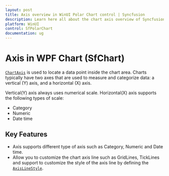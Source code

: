 ```yaml
---
layout: post
title: Axis overview in WinUI Polar Chart control | Syncfusion
description: Learn here all about the chart axis overview of Syncfusion WinUI Polar Chart (SfPolarChart) control and their key features.
platform: WinUI
control: SfPolarChart
documentation: ug
---
```


# Axis in WPF Chart (SfChart)

[`ChartAxis`]() is used to locate a data point inside the chart area. Charts typically have two axes that are used to measure and categorize data: a vertical (Y) axis, and a horizontal (X) axis.

Vertical(Y) axis always uses numerical scale. Horizontal(X) axis supports the following types of scale:

* Category
* Numeric
* Date time

## Key Features

* Axis supports different type of axis such as Category, Numeric and Date time.
* Allow you to customize the chart axis line such as GridLines, TickLines and support to customize the style of the axis line by defining the [`AxisLineStyle`]().
